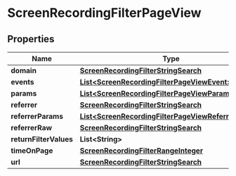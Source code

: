 
# ScreenRecordingFilterPageView

## Properties
Name | Type | Description | Notes
------------ | ------------- | ------------- | -------------
**domain** | [**ScreenRecordingFilterStringSearch**](ScreenRecordingFilterStringSearch.md) |  |  [optional]
**events** | [**List&lt;ScreenRecordingFilterPageViewEvent&gt;**](ScreenRecordingFilterPageViewEvent.md) |  |  [optional]
**params** | [**List&lt;ScreenRecordingFilterPageViewParam&gt;**](ScreenRecordingFilterPageViewParam.md) |  |  [optional]
**referrer** | [**ScreenRecordingFilterStringSearch**](ScreenRecordingFilterStringSearch.md) |  |  [optional]
**referrerParams** | [**List&lt;ScreenRecordingFilterPageViewReferrerParam&gt;**](ScreenRecordingFilterPageViewReferrerParam.md) |  |  [optional]
**referrerRaw** | [**ScreenRecordingFilterStringSearch**](ScreenRecordingFilterStringSearch.md) |  |  [optional]
**returnFilterValues** | **List&lt;String&gt;** |  |  [optional]
**timeOnPage** | [**ScreenRecordingFilterRangeInteger**](ScreenRecordingFilterRangeInteger.md) |  |  [optional]
**url** | [**ScreenRecordingFilterStringSearch**](ScreenRecordingFilterStringSearch.md) |  |  [optional]



